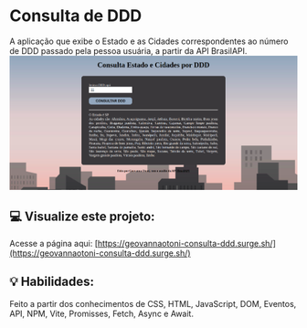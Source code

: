 # Consulta de DDD
A aplicação que exibe o Estado e as Cidades correspondentes ao número de DDD passado pela pessoa usuária, a partir da API BrasilAPI.
<img src="./consulta-ddd.png">

## :computer: Visualize este projeto:
Acesse a página aqui:
[https://geovannaotoni-consulta-ddd.surge.sh/](https://geovannaotoni-consulta-ddd.surge.sh/)

## :bulb: Habilidades:
Feito a partir dos conhecimentos de CSS, HTML, JavaScript, DOM, Eventos, API, NPM, Vite, Promisses, Fetch, Async e Await.